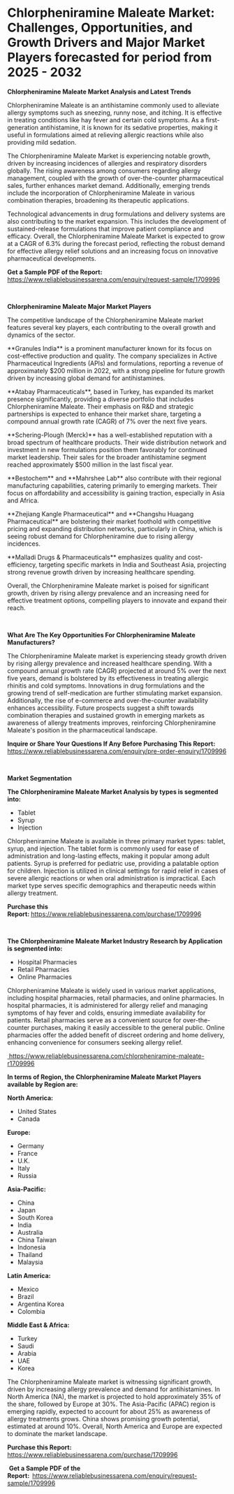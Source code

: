 <p><h1>Chlorpheniramine Maleate Market: Challenges, Opportunities, and Growth Drivers and Major Market Players forecasted for period from 2025 - 2032</h1></p><p><strong>Chlorpheniramine Maleate Market Analysis and Latest Trends</strong></p>
<p><p>Chlorpheniramine Maleate is an antihistamine commonly used to alleviate allergy symptoms such as sneezing, runny nose, and itching. It is effective in treating conditions like hay fever and certain cold symptoms. As a first-generation antihistamine, it is known for its sedative properties, making it useful in formulations aimed at relieving allergic reactions while also providing mild sedation.</p><p>The Chlorpheniramine Maleate Market is experiencing notable growth, driven by increasing incidences of allergies and respiratory disorders globally. The rising awareness among consumers regarding allergy management, coupled with the growth of over-the-counter pharmaceutical sales, further enhances market demand. Additionally, emerging trends include the incorporation of Chlorpheniramine Maleate in various combination therapies, broadening its therapeutic applications.</p><p>Technological advancements in drug formulations and delivery systems are also contributing to the market expansion. This includes the development of sustained-release formulations that improve patient compliance and efficacy. Overall, the Chlorpheniramine Maleate Market is expected to grow at a CAGR of 6.3% during the forecast period, reflecting the robust demand for effective allergy relief solutions and an increasing focus on innovative pharmaceutical developments.</p></p>
<p><strong>Get a Sample PDF of the Report:&nbsp;</strong> <a href="https://www.reliablebusinessarena.com/enquiry/request-sample/1709996?utm_campaign=2720&utm_medium=2&utm_source=Github&utm_content=ia&utm_term=19042025&utm_id=chlorpheniramine-maleate">https://www.reliablebusinessarena.com/enquiry/request-sample/1709996</a></p>
<p>&nbsp;</p>
<p><strong>Chlorpheniramine Maleate Major Market Players</strong></p>
<p><p>The competitive landscape of the Chlorpheniramine Maleate market features several key players, each contributing to the overall growth and dynamics of the sector.</p><p>**Granules India** is a prominent manufacturer known for its focus on cost-effective production and quality. The company specializes in Active Pharmaceutical Ingredients (APIs) and formulations, reporting a revenue of approximately $200 million in 2022, with a strong pipeline for future growth driven by increasing global demand for antihistamines.</p><p>**Atabay Pharmaceuticals**, based in Turkey, has expanded its market presence significantly, providing a diverse portfolio that includes Chlorpheniramine Maleate. Their emphasis on R&D and strategic partnerships is expected to enhance their market share, targeting a compound annual growth rate (CAGR) of 7% over the next five years.</p><p>**Schering-Plough (Merck)** has a well-established reputation with a broad spectrum of healthcare products. Their wide distribution network and investment in new formulations position them favorably for continued market leadership. Their sales for the broader antihistamine segment reached approximately $500 million in the last fiscal year.</p><p>**Bestochem** and **Mahrshee Lab** also contribute with their regional manufacturing capabilities, catering primarily to emerging markets. Their focus on affordability and accessibility is gaining traction, especially in Asia and Africa.</p><p>**Zhejiang Kangle Pharmaceutical** and **Changshu Huagang Pharmaceutical** are bolstering their market foothold with competitive pricing and expanding distribution networks, particularly in China, which is seeing robust demand for Chlorpheniramine due to rising allergy incidences.</p><p>**Malladi Drugs & Pharmaceuticals** emphasizes quality and cost-efficiency, targeting specific markets in India and Southeast Asia, projecting strong revenue growth driven by increasing healthcare spending. </p><p>Overall, the Chlorpheniramine Maleate market is poised for significant growth, driven by rising allergy prevalence and an increasing need for effective treatment options, compelling players to innovate and expand their reach.</p></p>
<p>&nbsp;</p>
<p><strong>What Are The Key Opportunities For Chlorpheniramine Maleate Manufacturers?</strong></p>
<p><p>The Chlorpheniramine Maleate market is experiencing steady growth driven by rising allergy prevalence and increased healthcare spending. With a compound annual growth rate (CAGR) projected at around 5% over the next five years, demand is bolstered by its effectiveness in treating allergic rhinitis and cold symptoms. Innovations in drug formulations and the growing trend of self-medication are further stimulating market expansion. Additionally, the rise of e-commerce and over-the-counter availability enhances accessibility. Future prospects suggest a shift towards combination therapies and sustained growth in emerging markets as awareness of allergy treatments improves, reinforcing Chlorpheniramine Maleate's position in the pharmaceutical landscape.</p></p>
<p><strong>Inquire or Share Your Questions If Any Before Purchasing This Report:</strong> <a href="https://www.reliablebusinessarena.com/enquiry/pre-order-enquiry/1709996?utm_campaign=2720&utm_medium=2&utm_source=Github&utm_content=ia&utm_term=19042025&utm_id=chlorpheniramine-maleate">https://www.reliablebusinessarena.com/enquiry/pre-order-enquiry/1709996</a></p>
<p>&nbsp;</p>
<p><strong>Market Segmentation</strong></p>
<p><strong>The Chlorpheniramine Maleate Market Analysis by types is segmented into:</strong></p>
<p><ul><li>Tablet</li><li>Syrup</li><li>Injection</li></ul></p>
<p><p>Chlorpheniramine Maleate is available in three primary market types: tablet, syrup, and injection. The tablet form is commonly used for ease of administration and long-lasting effects, making it popular among adult patients. Syrup is preferred for pediatric use, providing a palatable option for children. Injection is utilized in clinical settings for rapid relief in cases of severe allergic reactions or when oral administration is impractical. Each market type serves specific demographics and therapeutic needs within allergy treatment.</p></p>
<p><strong>Purchase this Report:&nbsp;</strong><a href="https://www.reliablebusinessarena.com/purchase/1709996?utm_campaign=2720&utm_medium=2&utm_source=Github&utm_content=ia&utm_term=19042025&utm_id=chlorpheniramine-maleate">https://www.reliablebusinessarena.com/purchase/1709996</a></p>
<p>&nbsp;</p>
<p><strong>The Chlorpheniramine Maleate Market Industry Research by Application is segmented into:</strong></p>
<p><ul><li>Hospital Pharmacies</li><li>Retail Pharmacies</li><li>Online Pharmacies</li></ul></p>
<p><p>Chlorpheniramine Maleate is widely used in various market applications, including hospital pharmacies, retail pharmacies, and online pharmacies. In hospital pharmacies, it is administered for allergy relief and managing symptoms of hay fever and colds, ensuring immediate availability for patients. Retail pharmacies serve as a convenient source for over-the-counter purchases, making it easily accessible to the general public. Online pharmacies offer the added benefit of discreet ordering and home delivery, enhancing convenience for consumers seeking allergy relief.</p></p>
<p><a href="https://www.reliablebusinessarena.com/chlorpheniramine-maleate-r1709996?utm_campaign=2720&utm_medium=2&utm_source=Github&utm_content=ia&utm_term=19042025&utm_id=chlorpheniramine-maleate">&nbsp;https://www.reliablebusinessarena.com/chlorpheniramine-maleate-r1709996</a></p>
<p><strong>In terms of Region, the Chlorpheniramine Maleate Market Players available by Region are:</strong></p>
<p>
    <p> <strong> North America: </strong>
        <ul>
            <li>United States</li>
            <li>Canada</li>
        </ul>
        </p> 
    <p> <strong> Europe: </strong>
        <ul>
            <li>Germany</li>
            <li>France</li>
            <li>U.K.</li>
            <li>Italy</li>
            <li>Russia</li>
        </ul>
        </p> 
    <p> <strong> Asia-Pacific: </strong>
        <ul>
            <li>China</li>
            <li>Japan</li>
            <li>South Korea</li>
            <li>India</li>
            <li>Australia</li>
            <li>China Taiwan</li>
            <li>Indonesia</li>
            <li>Thailand</li>
            <li>Malaysia</li>
        </ul>
        </p> 
    <p> <strong> Latin America: </strong>
        <ul>
            <li>Mexico</li>
            <li>Brazil</li>
            <li>Argentina Korea</li>
            <li>Colombia</li>
        </ul>
        </p> 
    <p> <strong> Middle East & Africa: </strong>
        <ul>
            <li>Turkey</li>
            <li>Saudi</li>
            <li>Arabia</li>
            <li>UAE</li>
            <li>Korea</li>
        </ul>
    </p>
    </p>
<p><p>The Chlorpheniramine Maleate market is witnessing significant growth, driven by increasing allergy prevalence and demand for antihistamines. In North America (NA), the market is projected to hold approximately 35% of the share, followed by Europe at 30%. The Asia-Pacific (APAC) region is emerging rapidly, expected to account for about 25% as awareness of allergy treatments grows. China shows promising growth potential, estimated at around 10%. Overall, North America and Europe are expected to dominate the market landscape.</p></p>
<p><strong>Purchase this Report: </strong><a href="https://www.reliablebusinessarena.com/purchase/1709996?utm_campaign=2720&utm_medium=2&utm_source=Github&utm_content=ia&utm_term=19042025&utm_id=chlorpheniramine-maleate">https://www.reliablebusinessarena.com/purchase/1709996</a></p>
<p>&nbsp;<strong>Get a Sample PDF of the Report:&nbsp;&nbsp;</strong><a href="https://www.reliablebusinessarena.com/enquiry/request-sample/1709996?utm_campaign=2720&utm_medium=2&utm_source=Github&utm_content=ia&utm_term=19042025&utm_id=chlorpheniramine-maleate">https://www.reliablebusinessarena.com/enquiry/request-sample/1709996</a></p>
<p><strong></strong></p>
<p><p></p><p></p><p></p></p>